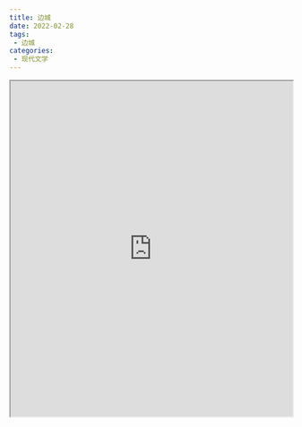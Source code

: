 ```yaml
---
title: 边城
date: 2022-02-28
tags:
 - 边城
categories:
 - 现代文学
---
```




<iframe src="http://localhost:8080/pdf/web/viewer.html?file=https://vkceyugu.cdn.bspapp.com/VKCEYUGU-e9075d72-0451-48df-afe1-d46932ae4554/cd4013b7-dc54-497b-b7f2-9b656cd334b3.pdf" width="100%" height="600px"></iframe>